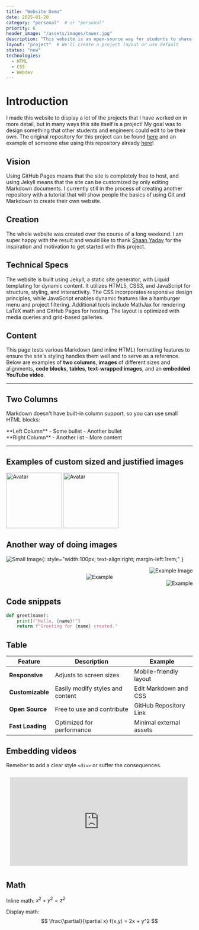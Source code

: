```yaml
---
title: "Website Demo"
date: 2025-01-20
category: "personal"  # or "personal"
priority: 6
header_image: "/assets/images/tower.jpg"
description: "This website is an open-source way for students to share their projects. Learn how I made it!"
layout: "project"  # We'll create a project layout or use default
status: "new"
technologies:
  - HTML
  - CSS
  - Webdev
---
```


# Introduction

I made this website to display a lot of the projects that I have worked on in more detail, but in many ways this site itself is a
project! My goal was to design something that other students and engineers could edit to be their own. The original repository
for this project can be found [here](https://github.com/michaelscutari/michaelscutari.github.io) and an example of someone else
using this repository already [here](https://isabeldudlyke.github.io)!

## Vision
Using GitHub Pages means that the site is completely free to host, and using Jekyll means that the site can be customized by
only editing Markdown documents. I currently still in the process of creating another repository with a tutorial that will
show people the basics of using Git and Markdown to create their own website.

## Creation
The whole website was created over the course of a long weekend. I am super happy with the result and would like to thank
[Shaan Yadav](https://shaan106.github.io) for the inspiration and motivation to get started with this project.

## Technical Specs
The website is built using Jekyll, a static site generator, with Liquid templating for dynamic content. It utilizes HTML5, CSS3, and JavaScript for structure, styling, and interactivity. The CSS incorporates responsive design principles, while JavaScript enables dynamic features like a hamburger menu and project filtering. Additional tools include MathJax for rendering LaTeX math and GitHub Pages for hosting. The layout is optimized with media queries and grid-based galleries.

## Content
This page tests various Markdown (and inline HTML) formatting features to ensure the site's styling handles them well and to
serve as a reference. Below are examples of **two columns**, **images** of different sizes and alignments, **code blocks**, **tables**, **text-wrapped images**, and an **embedded YouTube video**.

---

## Two Columns

Markdown doesn't have built-in column support, so you can use small HTML blocks:

<div class="two-col">
  <div>
    **Left Column**
    - Some bullet
    - Another bullet
  </div>
  <div>
    **Right Column**
    - Another list
    - More content
  </div>
</div>

---
## Examples of custom sized and justified images
<img src="/assets/images/tower.jpg" alt="Avatar" class="float-left" style="width: 150px;" />
<img src="/assets/images/ranker_teaser.jpg" alt="Avatar" class="float-right" style="width: 150px;" />
<div style="clear: both;"></div>

## Another way of doing images
![Small Image](/assets/images/tower.jpg){: style="width:100px; text-align:right; margin-left:1rem;" }

<div style="text-align: right;">
    <img src="/assets/images/tower.jpg" alt="Example Image" />
</div>

<div style="display: flex; justify-content: center;">
    <img src="/assets/images/tower.jpg" alt="Example" />
</div>


<div style="display: flex; justify-content: right;">
    <img src="/assets/images/tower.jpg" alt="Example" />
</div>

## Code snippets

```python
def greet(name):
    print(f"Hello, {name}!")
    return f"Greeting for {name} created."
```

## Table

| Feature           | Description                              | Example                  |
|-------------------|------------------------------------------|--------------------------|
| **Responsive**    | Adjusts to screen sizes                 | Mobile-friendly layout  |
| **Customizable**  | Easily modify styles and content         | Edit Markdown and CSS   |
| **Open Source**   | Free to use and contribute               | GitHub Repository Link  |
| **Fast Loading**  | Optimized for performance               | Minimal external assets |

## Embedding videos
Remeber to add a clear style `<div>` or suffer the consequences.
<iframe width="480" height="240"
  src="https://www.youtube.com/embed/dQw4w9WgXcQ"
  title="YouTube video player"
  frameborder="0"
  style="text-align: center; margin: 10px;"
  allowfullscreen>
</iframe>
<div style="clear: both;"></div>

## Math
Inline math: $x^2 +y^2 = z^2$

Display math:
$$
\frac{\partial}{\partial x} f(x,y) = 2x + y^2
$$
